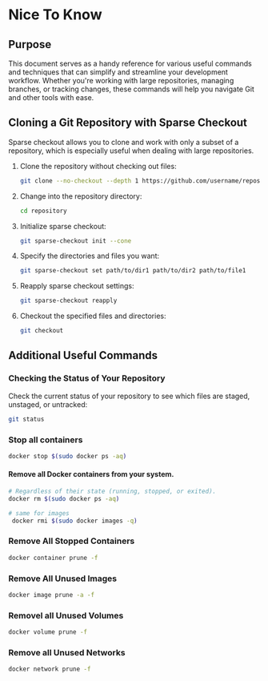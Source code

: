 # Nice To Know

## Purpose

This document serves as a handy reference for various useful commands and techniques that can simplify and streamline your development workflow. Whether you're working with large repositories, managing branches, or tracking changes, these commands will help you navigate Git and other tools with ease.

## Cloning a Git Repository with Sparse Checkout

Sparse checkout allows you to clone and work with only a subset of a repository, which is especially useful when dealing with large repositories.

1. Clone the repository without checking out files:

   ```bash
   git clone --no-checkout --depth 1 https://github.com/username/repository.git
   ```

2. Change into the repository directory:

   ```bash
   cd repository
   ```

3. Initialize sparse checkout:

   ```bash
   git sparse-checkout init --cone
   ```

4. Specify the directories and files you want:

   ```bash
   git sparse-checkout set path/to/dir1 path/to/dir2 path/to/file1
   ```

5. Reapply sparse checkout settings:

   ```bash
   git sparse-checkout reapply
   ```

6. Checkout the specified files and directories:
   ```bash
   git checkout
   ```

## Additional Useful Commands

### Checking the Status of Your Repository

Check the current status of your repository to see which files are staged, unstaged, or untracked:

```bash
git status
```

### Stop all containers

```sh
docker stop $(sudo docker ps -aq)
```

#### Remove all Docker containers from your system.

```sh
# Regardless of their state (running, stopped, or exited).
docker rm $(sudo docker ps -aq)
```

```sh
# same for images
 docker rmi $(sudo docker images -q)
```

### Remove All Stopped Containers

```sh
docker container prune -f
```

### Remove All Unused Images

```sh
docker image prune -a -f
```

### Removel all Unused Volumes

```sh
docker volume prune -f
```

### Remove all Unused Networks

```sh
docker network prune -f
```
